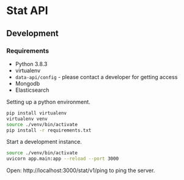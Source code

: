 # Stat API 

## Development
### Requirements
- Python 3.8.3
- virtualenv
- `data-api/config` - please contact a developer for getting access
- Mongodb
- Elasticsearch 

Setting up a python environment.

```bash
pip install virtualenv
virtualenv venv
source ./venv/bin/activate
pip install -r requirements.txt
```

Start a development instance.

```bash
source ./venv/bin/activate
uvicorn app.main:app --reload --port 3000
```

Open: http://localhost:3000/stat/v1/ping to ping the server.

